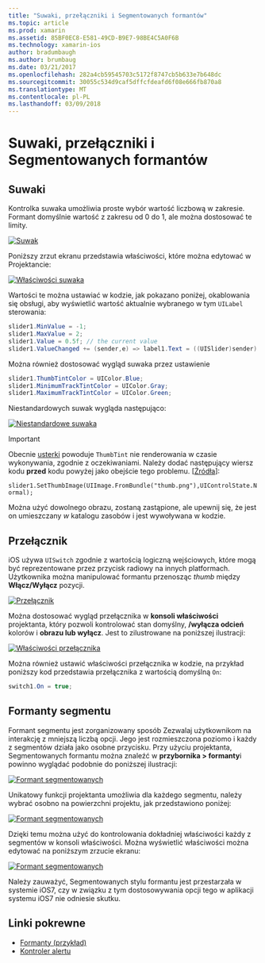 ```yaml
---
title: "Suwaki, przełączniki i Segmentowanych formantów"
ms.topic: article
ms.prod: xamarin
ms.assetid: 85BF0EC8-E581-49CD-B9E7-98BE4C5A0F6B
ms.technology: xamarin-ios
author: bradumbaugh
ms.author: brumbaug
ms.date: 03/21/2017
ms.openlocfilehash: 282a4cb59545703c5172f8747cb5b633e7b648dc
ms.sourcegitcommit: 30055c534d9caf5dffcfdeafd6f08e666fb870a8
ms.translationtype: MT
ms.contentlocale: pl-PL
ms.lasthandoff: 03/09/2018
---
```

# <a name="sliders-switches-and-segmented-controls"></a>Suwaki, przełączniki i Segmentowanych formantów

<a name="Sliders" />


## <a name="sliders"></a>Suwaki

Kontrolka suwaka umożliwia proste wybór wartość liczbową w zakresie. Formant domyślnie wartość z zakresu od 0 do 1, ale można dostosować te limity.

 [![](slider-switch-segmented-controls-images/image25a.png "Suwak")](slider-switch-segmented-controls-images/image25a.png#lightbox)

Poniższy zrzut ekranu przedstawia właściwości, które można edytować w Projektancie:

 [![](slider-switch-segmented-controls-images/image26a.png "Właściwości suwaka")](slider-switch-segmented-controls-images/image25a.png#lightbox)

Wartości te można ustawiać w kodzie, jak pokazano poniżej, okablowania się obsługi, aby wyświetlić wartość aktualnie wybranego w tym `UILabel` sterowania:

```csharp
slider1.MinValue = -1;
slider1.MaxValue = 2;
slider1.Value = 0.5f; // the current value
slider1.ValueChanged += (sender,e) => label1.Text = ((UISlider)sender).Value.ToString ();
```

Można również dostosować wygląd suwaka przez ustawienie

```csharp
slider1.ThumbTintColor = UIColor.Blue;
slider1.MinimumTrackTintColor = UIColor.Gray;
slider1.MaximumTrackTintColor = UIColor.Green;
```

Niestandardowych suwak wygląda następująco:

 [![](slider-switch-segmented-controls-images/image27a.png "Niestandardowe suwaka")](slider-switch-segmented-controls-images/image28a.png#lightbox)

> [!IMPORTANT]
> Obecnie [usterki](http://stackoverflow.com/a/19496179) powoduje `ThumbTint` nie renderowania w czasie wykonywania, zgodnie z oczekiwaniami. Należy dodać następujący wiersz kodu **przed** kodu powyżej jako obejście tego problemu. [[Źródła](http://stackoverflow.com/a/21396794)]:
>
> `slider1.SetThumbImage(UIImage.FromBundle("thumb.png"),UIControlState.Normal);`
> 
> Można użyć dowolnego obrazu, zostaną zastąpione, ale upewnij się, że jest on umieszczany _w_ katalogu zasobów i jest wywoływana w kodzie.

<a name="Switch" />

## <a name="switch"></a>Przełącznik

iOS używa `UISwitch` zgodnie z wartością logiczną wejściowych, które mogą być reprezentowane przez przycisk radiowy na innych platformach. Użytkownika można manipulować formantu przenosząc *thumb* między **Włącz/Wyłącz** pozycji.

 [![](slider-switch-segmented-controls-images/image28a.png "Przełącznik")](slider-switch-segmented-controls-images/image28a.png#lightbox)

Można dostosować wygląd przełącznika w **konsoli właściwości** projektanta, który pozwoli kontrolować stan domyślny, **/wyłącza odcień** kolorów i **obrazu lub wyłącz**. Jest to zilustrowane na poniższej ilustracji:

 [![](slider-switch-segmented-controls-images/image29a.png "Właściwości przełącznika")](slider-switch-segmented-controls-images/image29a.png#lightbox)

Można również ustawić właściwości przełącznika w kodzie, na przykład poniższy kod przedstawia przełącznika z wartością domyślną `On`:

```csharp
switch1.On = true;
```

 <a name="Segmented_Controls" />


## <a name="segmented-controls"></a>Formanty segmentu

Formant segmentu jest zorganizowany sposób Zezwalaj użytkownikom na interakcję z mniejszą liczbą opcji. Jego jest rozmieszczona poziomo i każdy z segmentów działa jako osobne przycisku. Przy użyciu projektanta, Segmentowanych formantu można znaleźć w **przybornika > formanty**i powinno wyglądać podobnie do poniższej ilustracji:

 [![](slider-switch-segmented-controls-images/segmentedcontrol.png "Formant segmentowanych")](slider-switch-segmented-controls-images/segmentedcontrol.png#lightbox)

Unikatowy funkcji projektanta umożliwia dla każdego segmentu, należy wybrać osobno na powierzchni projektu, jak przedstawiono poniżej:

 [![](slider-switch-segmented-controls-images/segmentedcontrolselection.png "Formant segmentowanych")](slider-switch-segmented-controls-images/segmentedcontrolselection.png#lightbox)

Dzięki temu można użyć do kontrolowania dokładniej właściwości każdy z segmentów w konsoli właściwości. Można wyświetlić właściwości można edytować na poniższym zrzucie ekranu:

 [![](slider-switch-segmented-controls-images/segmentedcontrolproperties.png "Formant segmentowanych")](slider-switch-segmented-controls-images/segmentedcontrolproperties.png#lightbox)

Należy zauważyć, Segmentowanych stylu formantu jest przestarzała w systemie iOS7, czy w związku z tym dostosowywania opcji tego w aplikacji systemu iOS7 nie odniesie skutku.

## <a name="related-links"></a>Linki pokrewne

- [Formanty (przykład)](https://developer.xamarin.com/samples/Controls/)
- [Kontroler alertu](https://developer.xamarin.com/recipes/ios/standard_controls/alertcontroller/)
